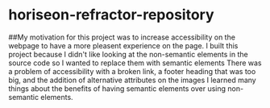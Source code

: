 # horiseon-refractor-repository

##My motivation for this project was to increase accessibility on the webpage to have a more pleasent experience on the page.
I built this project because I didn't like looking at the non-semantic elements in the source code so I wanted to replace them with semantic elements
There was a problem of accessibility with a broken link, a footer heading that was too big, and the addition of alternative attributes on the images
I learned many things about the benefits of having semantic elements over using non-semantic elements. 
